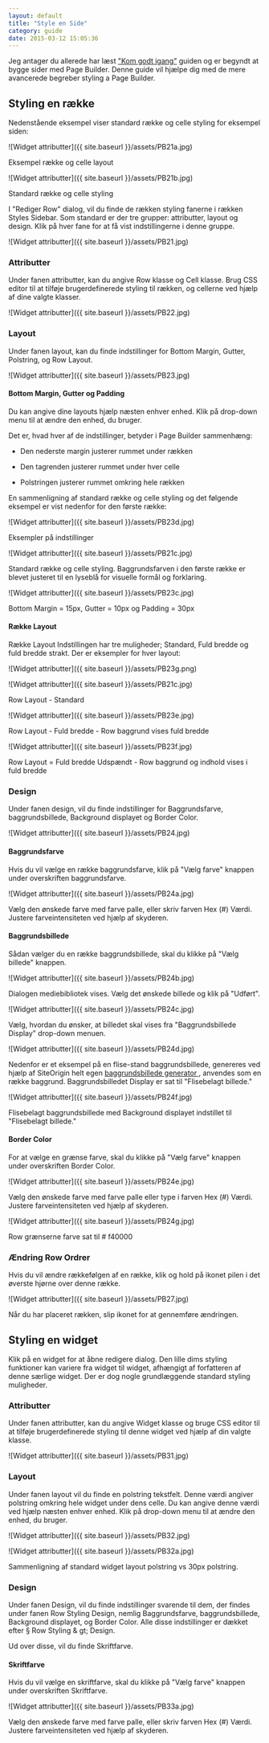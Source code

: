 ```yaml
---
layout: default
title: "Style en Side"
category: guide
date: 2015-03-12 15:05:36
---
```



Jeg antager du allerede har læst ["Kom godt igang"](#) guiden og er begyndt at bygge sider med Page Builder. Denne guide vil hjælpe dig med de mere avancerede begreber styling a Page Builder.

## Styling en række

Nedenstående eksempel viser standard række og celle styling for eksempel siden:

![Widget attributter]({{ site.baseurl }}/assets/PB21a.jpg)

Eksempel række og celle layout

![Widget attributter]({{ site.baseurl }}/assets/PB21b.jpg)

Standard række og celle styling

I "Rediger Row" dialog, vil du finde de rækken styling fanerne i rækken Styles Sidebar. Som standard er der tre grupper: attributter, layout og design. Klik på hver fane for at få vist indstillingerne i denne gruppe.

![Widget attributter]({{ site.baseurl }}/assets/PB21.jpg)

### Attributter

Under fanen attributter, kan du angive Row klasse og Cell klasse. Brug CSS editor til at tilføje brugerdefinerede styling til rækken, og cellerne ved hjælp af dine valgte klasser.

![Widget attributter]({{ site.baseurl }}/assets/PB22.jpg)

### Layout

Under fanen layout, kan du finde indstillinger for Bottom Margin, Gutter, Polstring, og Row Layout.

![Widget attributter]({{ site.baseurl }}/assets/PB23.jpg)

#### Bottom Margin, Gutter og Padding

Du kan angive dine layouts hjælp næsten enhver enhed. Klik på drop-down menu til at ændre den enhed, du bruger.

Det er, hvad hver af de indstillinger, betyder i Page Builder sammenhæng:


* Den nederste margin justerer rummet under rækken

* Den tagrenden justerer rummet under hver celle

* Polstringen justerer rummet omkring hele rækken


En sammenligning af standard række og celle styling og det følgende eksempel er vist nedenfor for den første række:

![Widget attributter]({{ site.baseurl }}/assets/PB23d.jpg)

Eksempler på indstillinger

![Widget attributter]({{ site.baseurl }}/assets/PB21c.jpg)

Standard række og celle styling. Baggrundsfarven i den første række er blevet justeret til en lyseblå for visuelle formål og forklaring.

![Widget attributter]({{ site.baseurl }}/assets/PB23c.jpg)

Bottom Margin = 15px, Gutter = 10px og Padding = 30px

#### Række Layout

Række Layout Indstillingen har tre muligheder; Standard, Fuld bredde og fuld bredde strakt. Der er eksempler for hver layout:

![Widget attributter]({{ site.baseurl }}/assets/PB23g.png)

![Widget attributter]({{ site.baseurl }}/assets/PB21c.jpg)

Row Layout - Standard

![Widget attributter]({{ site.baseurl }}/assets/PB23e.jpg)

Row Layout - Fuld bredde - Row baggrund vises fuld bredde

![Widget attributter]({{ site.baseurl }}/assets/PB23f.jpg)

Row Layout = Fuld bredde Udspændt - Row baggrund og indhold vises i fuld bredde


### Design

Under fanen design, vil du finde indstillinger for Baggrundsfarve, baggrundsbillede, Background displayet og Border Color.

![Widget attributter]({{ site.baseurl }}/assets/PB24.jpg)

#### Baggrundsfarve

Hvis du vil vælge en række baggrundsfarve, klik på "Vælg farve" knappen under overskriften baggrundsfarve.

![Widget attributter]({{ site.baseurl }}/assets/PB24a.jpg)

Vælg den ønskede farve med farve palle, eller skriv farven Hex (#) Værdi. Justere farveintensiteten ved hjælp af skyderen.

#### Baggrundsbillede

Sådan vælger du en række baggrundsbillede, skal du klikke på "Vælg billede" knappen.

![Widget attributter]({{ site.baseurl }}/assets/PB24b.jpg)

Dialogen mediebibliotek vises. Vælg det ønskede billede og klik på "Udført".

![Widget attributter]({{ site.baseurl }}/assets/PB24c.jpg)

Vælg, hvordan du ønsker, at billedet skal vises fra "Baggrundsbillede Display" drop-down menuen.

![Widget attributter]({{ site.baseurl }}/assets/PB24d.jpg)

Nedenfor er et eksempel på en flise-stand baggrundsbillede, genereres ved hjælp af SiteOrigin helt egen <a href="http://bg.siteorigin.com/" title="SiteOrigin's baggrundsbillede generator"> baggrundsbillede generator </a>, anvendes som en række baggrund. Baggrundsbilledet Display er sat til "Flisebelagt billede."

![Widget attributter]({{ site.baseurl }}/assets/PB24f.jpg)


Flisebelagt baggrundsbillede med Background displayet indstillet til "Flisebelagt billede."


#### Border Color

For at vælge en grænse farve, skal du klikke på "Vælg farve" knappen under overskriften Border Color.

![Widget attributter]({{ site.baseurl }}/assets/PB24e.jpg)

Vælg den ønskede farve med farve palle eller type i farven Hex (#) Værdi. Justere farveintensiteten ved hjælp af skyderen.

![Widget attributter]({{ site.baseurl }}/assets/PB24g.jpg)

Row grænserne farve sat til # f40000


### Ændring Row Ordrer

Hvis du vil ændre rækkefølgen af ​​en række, klik og hold på ikonet pilen i det øverste hjørne over denne række.

![Widget attributter]({{ site.baseurl }}/assets/PB27.jpg)


Når du har placeret rækken, slip ikonet for at gennemføre ændringen.

## Styling en widget

Klik på en widget for at åbne redigere dialog. Den lille dims styling funktioner kan variere fra widget til widget, afhængigt af forfatteren af ​​denne særlige widget. Der er dog nogle grundlæggende standard styling muligheder.

### Attributter

Under fanen attributter, kan du angive Widget klasse og bruge CSS editor til at tilføje brugerdefinerede styling til denne widget ved hjælp af din valgte klasse.

![Widget attributter]({{ site.baseurl }}/assets/PB31.jpg)

### Layout

Under fanen layout vil du finde en polstring tekstfelt. Denne værdi angiver polstring omkring hele widget under dens celle. Du kan angive denne værdi ved hjælp næsten enhver enhed. Klik på drop-down menu til at ændre den enhed, du bruger.

![Widget attributter]({{ site.baseurl }}/assets/PB32.jpg)

![Widget attributter]({{ site.baseurl }}/assets/PB32a.jpg)

Sammenligning af standard widget layout polstring vs 30px polstring.


### Design

Under fanen Design, vil du finde indstillinger svarende til dem, der findes under fanen Row Styling Design, nemlig Baggrundsfarve, baggrundsbillede, Background displayet, og Border Color. Alle disse indstillinger er dækket efter § Row Styling & gt; Design.

Ud over disse, vil du finde Skriftfarve.

#### Skriftfarve

Hvis du vil vælge en skriftfarve, skal du klikke på "Vælg farve" knappen under overskriften Skriftfarve.

![Widget attributter]({{ site.baseurl }}/assets/PB33a.jpg)

Vælg den ønskede farve med farve palle, eller skriv farven Hex (#) Værdi. Justere farveintensiteten ved hjælp af skyderen.
